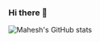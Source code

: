 ### Hi there 👋
![Mahesh's GitHub stats](https://github-readme-stats.vercel.app/api?username=mahesh-dhoran&show_icons=true&theme=radical)
<!--
**mahesh-dhoran/mahesh-dhoran** is a ✨ _special_ ✨ repository because its `README.md` (this file) appears on your GitHub profile.

Here are some ideas to get you started:

- 🔭 I’m currently working on ...
- 🌱 I’m currently learning ...
- 👯 I’m looking to collaborate on ...
- 🤔 I’m looking for help with ...
- 💬 Ask me about ...
- 📫 How to reach me: ...
- 😄 Pronouns: ...
- ⚡ Fun fact: ...
-->
